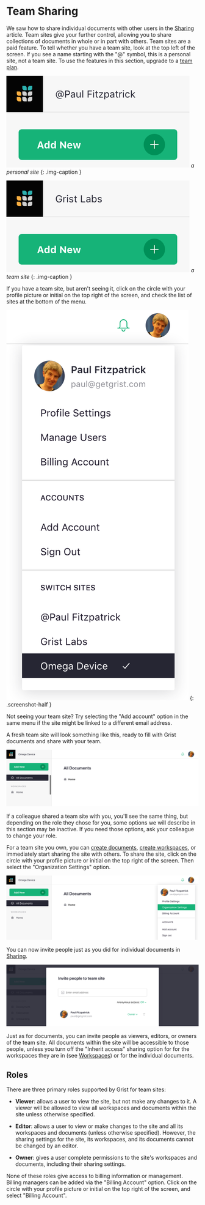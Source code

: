# Team Sharing

We saw how to share individual documents with other users in the
[Sharing](sharing.md) article.  Team sites give your further control,
allowing you to share collections of documents in whole or in part
with others.
Team sites are a paid feature.  To tell whether you have a team site, look at the
top left of the screen.  If you see a name starting with the "@" symbol, this
is a personal site, not a team site.
To use the features in this section, upgrade to a [team plan](https://www.getgrist.com/pricing).

![team-sharing-personal-name](images/team-sharing/team-sharing-personal-name.png)
*a personal site*
{: .img-caption }

![team-sharing-team-name](images/team-sharing/team-sharing-team-name.png)
*a team site*
{: .img-caption }

If you have a team site, but aren't seeing it, click on the circle
with your profile picture or initial on the top right of the screen,
and check the list of sites at the bottom of the menu.

*![team-sharing-pick-site](images/team-sharing/team-sharing-pick-site.png)*
{: .screenshot-half }

Not seeing your team site?  Try selecting the "Add account" option in the same menu
if the site might be linked to a different email address.

A fresh team site will look something like this, ready to fill with
Grist documents and share with your team.

![team-sharing-team-site](images/team-sharing/team-sharing-team-site.png)

If a colleague shared a team site with you, you'll see the same thing,
but depending on the role they chose for you, some options we will
describe in this section may be inactive.  If you need those options,
ask your colleague to change your role.

For a team site you own,
you can [create documents](creating-doc.md), [create workspaces](workspaces.md),
or immediately start sharing the site with others.
To share the site, click on the circle with your profile picture or initial
on the top right of the screen.  Then select the "Organization Settings"
option.

![team-sharing-organization-settings](images/team-sharing/team-sharing-organization-settings.png)

You can now invite people just as you did for individual documents in
[Sharing](sharing.md).

![team-sharing-invite-people](images/team-sharing/team-sharing-invite-people.png)

Just as for documents, you can invite people as viewers, editors, or owners of the
team site.  All documents within the site will be accessible to those people,
unless you turn off the "Inherit access" sharing option for for the workspaces
they are in (see [Workspaces](workspaces.md)) or for the individual documents.

## Roles

There are three primary roles supported by Grist for team sites:

- **Viewer**: allows a user to view the site, but not make any changes to it.
  A viewer will be allowed to view all workspaces and documents within the site
  unless otherwise specified.

- **Editor**: allows a user to view or make changes to the site and all its workspaces
  and documents (unless otherwise specified).  However, the sharing settings for the
  site, its workspaces, and its documents cannot be changed by an editor.

- **Owner**: gives a user complete permissions to the site's workspaces and documents,
  including their sharing settings.

None of these roles give access to billing information or management.
Billing managers can be added via the "Billing Account" option. 
Click on the circle with your profile picture or initial
on the top right of the screen, and select "Billing Account".
